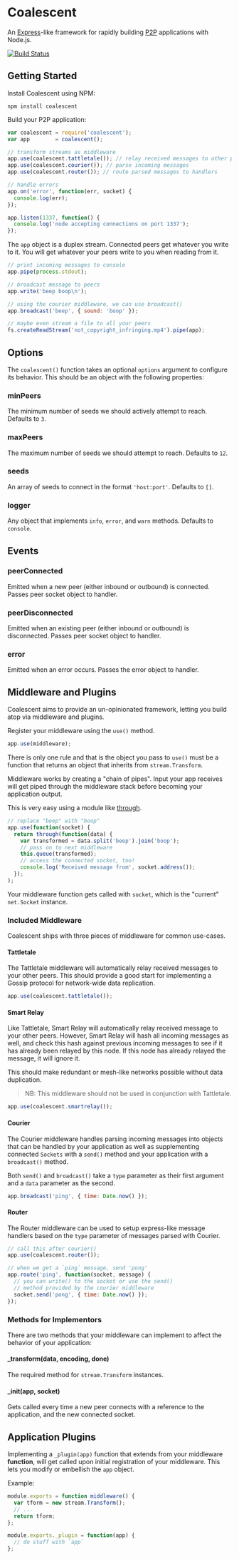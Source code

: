 Coalescent
==========

An [Express](http://expressjs.com/)-like framework for rapidly building
[P2P](http://en.wikipedia.org/wiki/Peer-to-peer) applications with Node.js.

[![Build Status](https://travis-ci.org/gordonwritescode/coalescent.svg)](https://travis-ci.org/gordonwritescode/coalescent)

## Getting Started

Install Coalescent using NPM:

```
npm install coalescent
```

Build your P2P application:

```js
var coalescent = require('coalescent');
var app        = coalescent();

// transform streams as middleware
app.use(coalescent.tattletale()); // relay received messages to other peers
app.use(coalescent.courier()); // parse incoming messages
app.use(coalescent.router()); // route parsed messages to handlers

// handle errors
app.on('error', function(err, socket) {
  console.log(err);
});

app.listen(1337, function() {
  console.log('node accepting connections on port 1337');
});
```

The `app` object is a duplex stream. Connected peers get whatever you write to
it. You will get whatever your peers write to you when reading from it.

```js
// print incoming messages to console
app.pipe(process.stdout);

// broadcast message to peers
app.write('beep boop\n');

// using the courier middleware, we can use broadcast()
app.broadcast('beep', { sound: 'boop' });

// maybe even stream a file to all your peers
fs.createReadStream('not_copyright_infringing.mp4').pipe(app);
```

## Options

The `coalescent()` function takes an optional `options` argument to configure
its behavior. This should be an object with the following properties:

### minPeers

The minimum number of seeds we should actively attempt to reach. Defaults to `3`.

### maxPeers

The maximum number of seeds we should attempt to reach. Defaults to `12`.

### seeds

An array of seeds to connect in the format `'host:port'`. Defaults to `[]`.

### logger

Any object that implements `info`, `error`, and `warn` methods. Defaults to
`console`.

## Events

### peerConnected

Emitted when a new peer (either inbound or outbound) is connected. Passes peer
socket object to handler.

### peerDisconnected

Emitted when an existing peer (either inbound or outbound) is disconnected.
Passes peer socket object to handler.

### error

Emitted when an error occurs. Passes the error object to handler.

## Middleware and Plugins

Coalescent aims to provide an un-opinionated framework, letting you build atop
via middleware and plugins.

Register your middleware using the `use()` method.

```js
app.use(middleware);
```

There is only one rule and that is the object you pass to `use()` must be a
function that returns an object that inherits from `stream.Transform`.

Middleware works by creating a "chain of pipes". Input your app receives will
get piped through the middleware stack before becoming your application output.

This is very easy using a module like [through](https://www.npmjs.org/package/through).

```js
// replace "beep" with "boop"
app.use(function(socket) {
  return through(function(data) {
    var transformed = data.split('beep').join('boop');
    // pass on to next middleware
    this.queue(transformed);
    // access the connected socket, too!
    console.log('Received message from', socket.address());
  });
);
```

Your middleware function gets called with `socket`, which is the "current"
`net.Socket` instance.

### Included Middleware

Coalescent ships with three pieces of middleware for common use-cases.

#### Tattletale

The Tattletale middleware will automatically relay received messages to your
other peers. This should provide a good start for implementing a Gossip protocol
for network-wide data replication.

```js
app.use(coalescent.tattletale());
```

#### Smart Relay

Like Tattletale, Smart Relay will automatically relay received message to your
other peers. However, Smart Relay will hash all incoming messages as well, and
check this hash against previous incoming messages to see if it has already been
relayed by this node. If this node has already relayed the message, it will
ignore it.

This should make redundant or mesh-like networks possible without data
duplication.

> NB: This middleware should not be used in conjunction with Tattletale.

```js
app.use(coalescent.smartrelay());
```

#### Courier

The Courier middleware handles parsing incoming messages into objects that can
be handled by your application as well as supplementing connected `Sockets` with
a `send()` method and your application with a `broadcast()` method.

Both `send()` and `broadcast()` take a `type` parameter as their first argument
and a `data` parameter as the second.

```js
app.broadcast('ping', { time: Date.now() });
```

#### Router

The Router middleware can be used to setup express-like message handlers based
on the `type` parameter of messages parsed with Courier.

```js
// call this after courier()
app.use(coalescent.router());

// when we get a `ping` message, send 'pong'
app.route('ping', function(socket, message) {
  // you can write() to the socket or use the send()
  // method provided by the courier middleware
  socket.send('pong', { time: Date.now() });
});
```

### Methods for Implementors

There are two methods that your middleware can implement to affect the
behavior of your application:

#### _transform(data, encoding, done)

The required method for `stream.Transform` instances.

#### _init(app, socket)

Gets called every time a new peer connects with a reference to the application,
and the new connected socket.

## Application Plugins

Implementing a `_plugin(app)` function that extends from your middleware
**function**, will get called upon initial registration of your middleware.
This lets you modify or embellish the `app` object.

Example:

```js
module.exports = function middleware() {
  var tform = new stream.Transform();
  // ...
  return tform;
};

module.exports._plugin = function(app) {
  // do stuff with `app`
};
```
